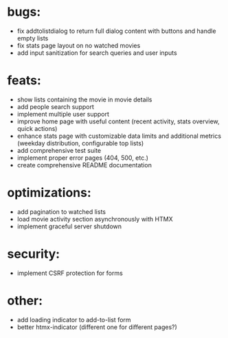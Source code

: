 # bugs:

- fix addtolistdialog to return full dialog content with buttons and handle empty lists
- fix stats page layout on no watched movies
- add input sanitization for search queries and user inputs

# feats:

- show lists containing the movie in movie details
- add people search support
- implement multiple user support
- improve home page with useful content (recent activity, stats overview, quick actions)
- enhance stats page with customizable data limits and additional metrics (weekday distribution, configurable top lists)
- add comprehensive test suite
- implement proper error pages (404, 500, etc.)
- create comprehensive README documentation

# optimizations:

- add pagination to watched lists
- load movie activity section asynchronously with HTMX
- implement graceful server shutdown

# security:

- implement CSRF protection for forms

# other:

- add loading indicator to add-to-list form
- better htmx-indicator (different one for different pages?)
